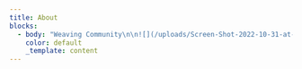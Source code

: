 ```yaml
---
title: About
blocks:
  - body: "Weaving Community\n\n![](/uploads/Screen-Shot-2022-10-31-at-10.02.16-1024x580.png \"Kula Organ\")\n\nBut before we can begin to act locally, we must create a sense of\_deep belonging\_among individuals and the environment in our Kula. To do this, we will use art, storytelling, and conversation. Art transcends all, brings people together, and allows powerful stories to be told and heard. It also allows for the free flow of information and ideas that will help empower our civic space to continuously reimagine our future and then regeneratively recreate it through shared narratives. As a lateral organization, Kula will rely on art and storytelling to mobilize and engage at the grassroots level, and then finally through collective regenerative design and applied learning, weave and empower our communities to connect globally and act locally.\n\nKula is ever-evolving, but at its core, is all about building connected community-action networks. We recognize that there is already a lot of regenerative sustainable development work happening around the world, but a lot of it remains siloed. We want to help to connect individuals and resources (including knowledge) to publicly build local community-action-networks, or facilitate connections with existing ones!\n\nWe envision a world where sustainability, equity, and resilience are the norm. Our work is rooted in the idea that regenerative design can help us achieve this vision. Through regenerative design, we can create systems and structures that nurture and sustain the health of our planet, and that ensure the well-being of all its inhabitants.\n\nWe believe that collaboration and collective action are essential to creating lasting change. We seek to build relationships with stakeholders across disciplines and industries, to foster a sense of collective responsibility for the future of our planet, and to educate ourselves and others about regenerative design principles and best practices.\n\nWe seek to create systems that regenerate, rather than deplete, the natural environment, and that honour the needs of all living beings. We strive to bring balance, beauty, and purpose to our work and to the world. We are committed to creating a more sustainable, equitable and resilient future through regenerative design.\n\n![](/uploads/Screen-Shot-2022-10-31-at-10.02.16-1024x580.png)\n\n\n\n\n"
    color: default
    _template: content
---
```


